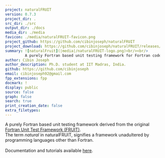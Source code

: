 ```yaml
---
project: naturalFRUIT
version: 0.7.3
project_dir: .
src_dir: ./src
output_dir: ./docs
media_dir: ./media    
favicon: ./media/naturalFRUIT-favicon.png
project_github: https://github.com/cibinjoseph/naturalFRUIT
project_download: https://github.com/cibinjoseph/naturalFRUIT/releases/download/refs%2Fheads%2Fmaster/naturalFRUIT.zip
summary: ![naturalFruit](|media|/naturalFRUIT-logo.png)<br/><br/>
         A purely Fortran based unit testing framework for Fortran code
author: Cibin Joseph
author_description: Ph.D. student at IIT Madras, India.
github: https://github.com/cibinjoseph
email: cibinjoseph92@gmail.com
fpp_extensions: fpp
docmark: !
display: public
source: false
graph: false
search: true
print_creation_date: false
extra_filetypes:
---
```


A purely Fortran based unit testing framework derived from the original [Fortran Unit Test Framework (FRUIT)](https://sourceforge.net/projects/fortranxunit/).<br/>
The term *natural* in naturalFRUIT, signifies a framework unadultered by programming languages other than Fortran.<br/><br/>
Documentation and tutorials available [here](https://cibinjoseph.github.io/naturalFRUIT/page/index.html).
